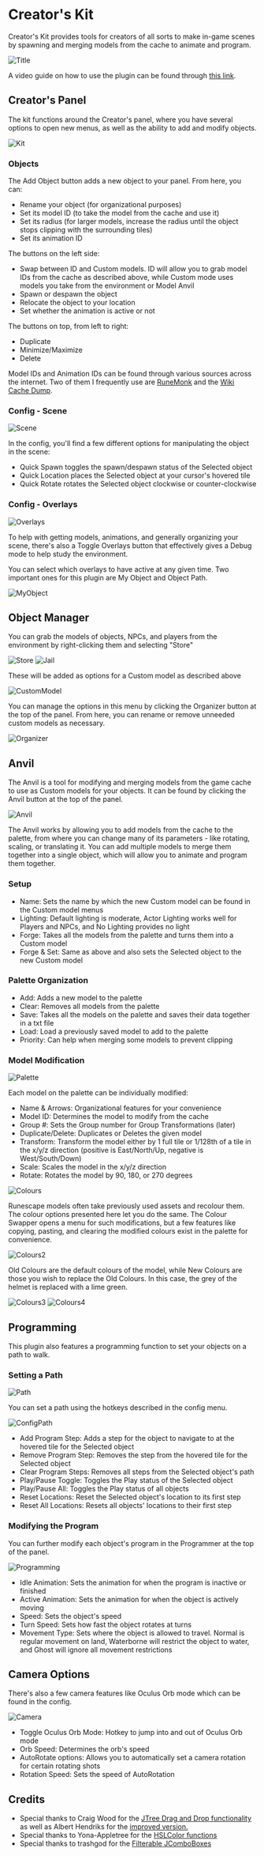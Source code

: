 # Creator's Kit
Creator's Kit provides tools for creators of all sorts to make in-game scenes by spawning and merging models from the cache to animate and program.

![Title](https://imgur.com/ngUlJdQ.gif)

A video guide on how to use the plugin can be found through [this link](https://www.youtube.com/watch?v=E_9c-LwDRRY&ab_channel=ScreteMonge).

## Creator's Panel

The kit functions around the Creator's panel, where  you have several options to open new menus, as well as the ability to add and modify objects.

![Kit](https://imgur.com/UxGhXNs.png)

### Objects

The Add Object button adds a new object to your panel. From here, you can:
- Rename your object (for organizational purposes)
- Set its model ID (to take the model from the cache and use it)
- Set its radius (for larger models, increase the radius until the object stops clipping with the surrounding tiles)
- Set its animation ID

The buttons on the left side:
- Swap between ID and Custom models. ID will allow you to grab model IDs from the cache as described above, while Custom mode uses models you take from the environment or Model Anvil
- Spawn or despawn the object
- Relocate the object to your location
- Set whether the animation is active or not

The buttons on top, from left to right:
- Duplicate
- Minimize/Maximize
- Delete

Model IDs and Animation IDs can be found through various sources across the internet. Two of them I frequently use are [RuneMonk](https://runemonk.com/tools/entityviewer/) and the [Wiki Cache Dump](https://chisel.weirdgloop.org/moid/index.html).

### Config - Scene

![Scene](https://imgur.com/5QhpyDm.png)

In the config, you'll find a few different options for manipulating the object in the scene:
- Quick Spawn toggles the spawn/despawn status of the Selected object
- Quick Location places the Selected object at your cursor's hovered tile
- Quick Rotate rotates the Selected object clockwise or counter-clockwise

### Config - Overlays

![Overlays](https://imgur.com/6wd3NeX.png)

To help with getting models, animations, and generally organizing your scene, there's also a Toggle Overlays button that effectively gives a Debug mode to help study the environment.

You can select which overlays to have active at any given time. Two important ones for this plugin are My Object and Object Path.

![MyObject](https://imgur.com/Zzw355q.png)

## Object Manager

You can grab the models of objects, NPCs, and players from the environment by right-clicking them and selecting "Store"

![Store](https://imgur.com/SJN4l4u.png)
![Jail](https://imgur.com/6JZb62X.png)

These will be added as options for a Custom model as described above

![CustomModel](https://imgur.com/SFcQvQa.png)

You can manage the options in this menu by clicking the Organizer button at the top of the panel. From here, you can rename or remove unneeded custom models as necessary.

![Organizer](https://imgur.com/EqcAP1r.png)

## Anvil

The Anvil is a tool for modifying and merging models from the game cache to use as Custom models for your objects. It can be found by clicking the Anvil button at the top of the panel.

![Anvil](https://imgur.com/nUSvIml.png)

The Anvil works by allowing you to add models from the cache to the palette, from where you can change many of its parameters - like rotating, scaling, or translating it. You can add multiple models to merge them together into a single object, which will allow you to animate and program them together.

### Setup
- Name: Sets the name by which the new Custom model can be found in the Custom model menus
- Lighting: Default lighting is moderate, Actor Lighting works well for Players and NPCs, and No Lighting provides no light
- Forge: Takes all the models from the palette and turns them into a Custom model
- Forge & Set: Same as above and also sets the Selected object to the new Custom model

### Palette Organization
- Add: Adds a new model to the palette
- Clear: Removes all models from the palette
- Save: Takes all the models on the palette and saves their data together in a txt file
- Load: Load a previously saved model to add to the palette
- Priority: Can help when merging some models to prevent clipping

### Model Modification

![Palette](https://imgur.com/ctGkaBL.png)

Each model on the palette can be individually modified:
- Name & Arrows: Organizational features for your convenience
- Model ID: Determines the model to modify from the cache
- Group #: Sets the Group number for Group Transformations (later)
- Duplicate/Delete: Duplicates or Deletes the given model
- Transform: Transform the model either by 1 full tile or 1/128th of a tile in the x/y/z direction (positive is East/North/Up, negative is West/South/Down)
- Scale: Scales the model in the x/y/z direction
- Rotate: Rotates the model by 90, 180, or 270 degrees

![Colours](https://imgur.com/LPJxhWV.png)

Runescape models often take previously used assets and recolour them. The colour options presented here let you do the same. The Colour Swapper opens a menu for such modifications, but a few features like copying, pasting, and clearing the modified colours exist in the palette for convenience.

![Colours2](https://imgur.com/pKsFszk.png)

Old Colours are the default colours of the model, while New Colours are those you wish to replace the Old Colours. In this case, the grey of the helmet is replaced with a lime green.

![Colours3](https://imgur.com/Sdxdtik.png)
![Colours4](https://imgur.com/g7dIQUj.png)

## Programming

This plugin also features a programming function to set your objects on a path to walk.

### Setting a Path

![Path](https://imgur.com/6yE9GKy.gif)

You can set a path using the hotkeys described in the config menu.

![ConfigPath](https://imgur.com/d9AjHYo.png)

- Add Program Step: Adds a step for the object to navigate to at the hovered tile for the Selected object
- Remove Program Step: Removes the step from the hovered tile for the Selected object
- Clear Program Steps: Removes all steps from the Selected object's path
- Play/Pause Toggle: Toggles the Play status of the Selected object
- Play/Pause All: Toggles the Play status of all objects
- Reset Locations: Reset the Selected object's location to its first step
- Reset All Locations: Resets all objects' locations to their first step

### Modifying the Program

You can further modify each object's program in the Programmer at the top of the panel.

![Programming](https://imgur.com/meXOAzA.png)

- Idle Animation: Sets the animation for when the program is inactive or finished
- Active Animation: Sets the animation for when the object is actively moving
- Speed: Sets the object's speed
- Turn Speed: Sets how fast the object rotates at turns
- Movement Type: Sets where the object is allowed to travel. Normal is regular movement on land, Waterborne will restrict the object to water, and Ghost will ignore all movement restrictions

## Camera Options

There's also a few camera features like Oculus Orb mode which can be found in the config.

![Camera](https://imgur.com/Bob7jx4.png)

- Toggle Oculus Orb Mode: Hotkey to jump into and out of Oculus Orb mode
- Orb Speed: Determines the orb's speed
- AutoRotate options: Allows you to automatically set a camera rotation for certain rotating shots
- Rotation Speed: Sets the speed of AutoRotation

## Credits
- Special thanks to Craig Wood for the [JTree Drag and Drop functionality](https://coderanch.com/t/346509/java/JTree-drag-drop-tree-Java) as well as Albert Hendriks for the [improved version.](https://gitlab.com/alberthendriks/jtree-drag-drop)
- Special thanks to Yona-Appletree for the [HSLColor functions](https://gist.github.com/Yona-Appletree/0c4b58763f070ae8cdff7db583c82563)
- Special thanks to trashgod for the [Filterable JComboBoxes](https://stackoverflow.com/a/7605780)











